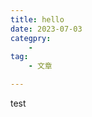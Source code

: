 ```yaml
---
title: hello
date: 2023-07-03
categpry:
    - 
tag:
    - 文章

---
```


<!-- more -->

<!-- <AutoCatalog base='/' /> -->
test




